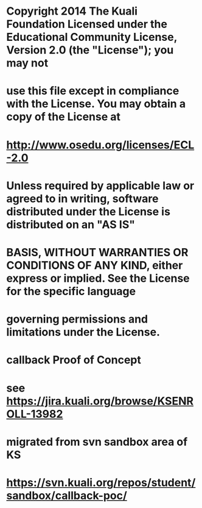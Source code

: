 # Copyright 2014 The Kuali Foundation Licensed under the Educational Community License, Version 2.0 (the "License"); you may not
# use this file except in compliance with the License. You may obtain a copy of the License at
# http://www.osedu.org/licenses/ECL-2.0
# Unless required by applicable law or agreed to in writing, software distributed under the License is distributed on an "AS IS"
# BASIS, WITHOUT WARRANTIES OR CONDITIONS OF ANY KIND, either express or implied. See the License for the specific language
# governing permissions and limitations under the License.
# callback Proof of Concept
# see https://jira.kuali.org/browse/KSENROLL-13982
# migrated from svn sandbox area of KS
# https://svn.kuali.org/repos/student/sandbox/callback-poc/
